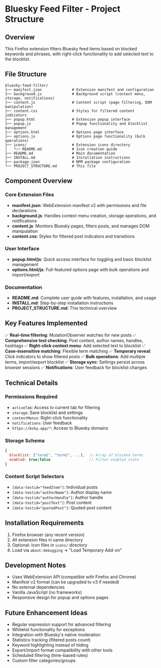 # Bluesky Feed Filter - Project Structure

## Overview
This Firefox extension filters Bluesky feed items based on blocked keywords and phrases, with right-click functionality to add selected text to the blocklist.

## File Structure

```
bluesky-feed-filter/
├── manifest.json              # Extension manifest and configuration
├── background.js              # Background script (context menu, storage, notifications)
├── content.js                 # Content script (page filtering, DOM manipulation)
├── content.css                # Styles for filtered content indicators
├── popup.html                 # Extension popup interface
├── popup.js                   # Popup functionality and blocklist management
├── options.html               # Options page interface
├── options.js                 # Options page functionality (bulk operations)
├── icons/                     # Extension icons directory
│   └── README.md              # Icon creation guide
├── README.md                  # Main documentation
├── INSTALL.md                 # Installation instructions
├── package.json               # NPM package configuration
└── PROJECT_STRUCTURE.md       # This file
```

## Component Overview

### Core Extension Files

- **manifest.json**: WebExtension manifest v2 with permissions and file declarations
- **background.js**: Handles context menu creation, storage operations, and notifications
- **content.js**: Monitors Bluesky pages, filters posts, and manages DOM manipulation
- **content.css**: Styles for filtered post indicators and transitions

### User Interface

- **popup.html/js**: Quick access interface for toggling and basic blocklist management
- **options.html/js**: Full-featured options page with bulk operations and import/export

### Documentation

- **README.md**: Complete user guide with features, installation, and usage
- **INSTALL.md**: Step-by-step installation instructions
- **PROJECT_STRUCTURE.md**: This technical overview

## Key Features Implemented

✅ **Real-time filtering**: MutationObserver watches for new posts
✅ **Comprehensive text checking**: Post content, author names, handles, hashtags
✅ **Right-click context menu**: Add selected text to blocklist
✅ **Case-insensitive matching**: Flexible term matching
✅ **Temporary reveal**: Click indicators to show filtered posts
✅ **Bulk operations**: Add multiple terms, import/export blocklist
✅ **Storage sync**: Settings persist across browser sessions
✅ **Notifications**: User feedback for blocklist changes

## Technical Details

### Permissions Required
- `activeTab`: Access to current tab for filtering
- `storage`: Save blocklist and settings
- `contextMenus`: Right-click functionality
- `notifications`: User feedback
- `https://bsky.app/*`: Access to Bluesky domains

### Storage Schema
```javascript
{
  blocklist: ["term1", "term2", ...],  // Array of blocked terms
  enabled: true|false                  // Filter enabled state
}
```

### Content Script Selectors
- `[data-testid="feedItem"]`: Individual posts
- `[data-testid="authorName"]`: Author display name
- `[data-testid="authorHandle"]`: Author handle
- `[data-testid="postText"]`: Post content
- `[data-testid="quotedPost"]`: Quoted post content

## Installation Requirements

1. Firefox browser (any recent version)
2. All extension files in same directory
3. Optional: Icon files in `icons/` directory
4. Load via `about:debugging` → "Load Temporary Add-on"

## Development Notes

- Uses WebExtension API (compatible with Firefox and Chrome)
- Manifest v2 format (can be upgraded to v3 if needed)
- No external dependencies
- Vanilla JavaScript (no frameworks)
- Responsive design for popup and options pages

## Future Enhancement Ideas

- Regular expression support for advanced filtering
- Whitelist functionality for exceptions
- Integration with Bluesky's native moderation
- Statistics tracking (filtered posts count)
- Keyword highlighting instead of hiding
- Export/import format compatibility with other tools
- Scheduled filtering (time-based rules)
- Custom filter categories/groups